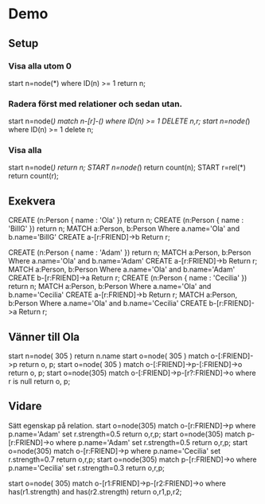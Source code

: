 # Demo

## Setup

### Visa alla utom 0  
start n=node(*) where ID(n) >= 1 return n;

### Radera först med relationer och sedan utan.
start n=node(*) match n-[r]-() where ID(n) >= 1 DELETE n,r;
start n=node(*) where ID(n) >= 1 delete n;

### Visa alla
start n=node(*) return n;
START n=node(*) return count(n);
START r=rel(*) return count(r);

## Exekvera

CREATE (n:Person { name : 'Ola' }) return n;
CREATE (n:Person { name : 'BillG' }) return n;
MATCH a:Person, b:Person Where a.name='Ola' and b.name='BillG' CREATE a-[r:FRIEND]->b Return r;

CREATE (n:Person { name : 'Adam' }) return n;
MATCH a:Person, b:Person Where a.name='Ola' and b.name='Adam' CREATE a-[r:FRIEND]->b Return r;
MATCH a:Person, b:Person Where a.name='Ola' and b.name='Adam' CREATE b-[r:FRIEND]->a Return r;
CREATE (n:Person { name : 'Cecilia' }) return n;
MATCH a:Person, b:Person Where a.name='Ola' and b.name='Cecilia' CREATE a-[r:FRIEND]->b Return r;
MATCH a:Person, b:Person Where a.name='Ola' and b.name='Cecilia' CREATE b-[r:FRIEND]->a Return r;

## Vänner till Ola

start n=node( 305 ) return n.name
start o=node( 305 ) match o-[:FRIEND]->p return o, p;
start o=node( 305 ) match o-[:FRIEND]->p-[:FRIEND]->o return o, p;
start o=node(305) match o-[:FRIEND]->p-[r?:FRIEND]->o where r is null return o, p;

## Vidare

Sätt egenskap på relation.
start o=node(305) match o-[r:FRIEND]->p where p.name='Adam' set r.strength=0.5 return o,r,p;
start o=node(305) match p-[r:FRIEND]->o where p.name='Adam' set r.strength=0.5 return o,r,p;
start o=node(305) match o-[r:FRIEND]->p where p.name='Cecilia' set r.strength=0.7 return o,r,p;
start o=node(305) match p-[r:FRIEND]->o where p.name='Cecilia' set r.strength=0.3 return o,r,p;

start o=node( 305) match o-[r1:FRIEND]->p-[r2:FRIEND]->o where has(r1.strength) and has(r2.strength) return o,r1,p,r2;
